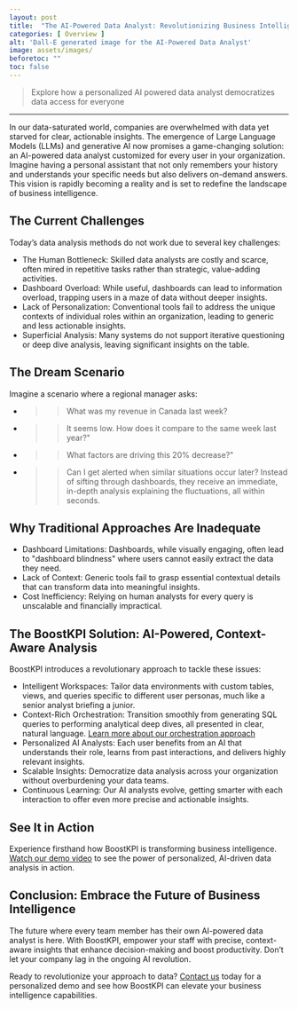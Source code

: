 ```yaml
---
layout: post
title:  "The AI-Powered Data Analyst: Revolutionizing Business Intelligence"
categories: [ Overview ]
alt: 'Dall-E generated image for the AI-Powered Data Analyst'
image: assets/images/
beforetoc: ""
toc: false
---
```

>Explore how a personalized AI powered data analyst democratizes data access for everyone

---
In our data-saturated world, companies are overwhelmed with data yet starved for clear, actionable insights. The emergence of Large Language Models (LLMs) and generative AI now promises a game-changing solution: an AI-powered data analyst customized for every user in your organization. Imagine having a personal assistant that not only remembers your history and understands your specific needs but also delivers on-demand answers. This vision is rapidly becoming a reality and is set to redefine the landscape of business intelligence.

## The Current Challenges
Today’s data analysis methods do not work due to several key challenges:
* The Human Bottleneck: Skilled data analysts are costly and scarce, often mired in repetitive tasks rather than strategic, value-adding activities.
* Dashboard Overload: While useful, dashboards can lead to information overload, trapping users in a maze of data without deeper insights.
* Lack of Personalization: Conventional tools fail to address the unique contexts of individual roles within an organization, leading to generic and less actionable insights.
* Superficial Analysis: Many systems do not support iterative questioning or deep dive analysis, leaving significant insights on the table.

## The Dream Scenario
Imagine a scenario where a regional manager asks:
* >> What was my revenue in Canada last week?
* >> It seems low. How does it compare to the same week last year?"
* >> What factors are driving this 20% decrease?"
* >> Can I get alerted when similar situations occur later?
Instead of sifting through dashboards, they receive an immediate, in-depth analysis explaining the fluctuations, all within seconds.

## Why Traditional Approaches Are Inadequate
* Dashboard Limitations: Dashboards, while visually engaging, often lead to "dashboard blindness" where users cannot easily extract the data they need.
* Lack of Context: Generic tools fail to grasp essential contextual details that can transform data into meaningful insights.
* Cost Inefficiency: Relying on human analysts for every query is unscalable and financially impractical.

## The BoostKPI Solution: AI-Powered, Context-Aware Analysis
BoostKPI introduces a revolutionary approach to tackle these issues:
* Intelligent Workspaces: Tailor data environments with custom tables, views, and queries specific to different user personas, much like a senior analyst briefing a junior.
* Context-Rich Orchestration: Transition smoothly from generating SQL queries to performing analytical deep dives, all presented in clear, natural language. [Learn more about our orchestration approach](https://blog.boostkpi.com/orchestration-llms/)
* Personalized AI Analysts: Each user benefits from an AI that understands their role, learns from past interactions, and delivers highly relevant insights.
* Scalable Insights: Democratize data analysis across your organization without overburdening your data teams.
* Continuous Learning: Our AI analysts evolve, getting smarter with each interaction to offer even more precise and actionable insights.

## See It in Action
Experience firsthand how BoostKPI is transforming business intelligence. [ Watch our demo video](https://youtu.be/JYR1pD-SO_E) to see the power of personalized, AI-driven data analysis in action.

## Conclusion: Embrace the Future of Business Intelligence
The future where every team member has their own AI-powered data analyst is here. With BoostKPI, empower your staff with precise, context-aware insights that enhance decision-making and boost productivity. Don’t let your company lag in the ongoing AI revolution.

Ready to revolutionize your approach to data? [Contact us](https://boostkpi.com) today for a personalized demo and see how BoostKPI can elevate your business intelligence capabilities.
